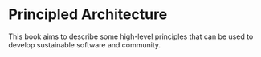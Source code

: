 # Principled Architecture

This book aims to describe some high-level principles that can be used to develop sustainable software and community.



